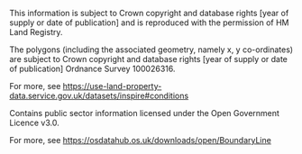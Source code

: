 This information is subject to Crown copyright and database rights
[year of supply or date of publication] and is reproduced with the
permission of HM Land Registry.

The polygons (including the associated geometry, namely x, y
co-ordinates) are subject to Crown copyright and database rights
[year of supply or date of publication] Ordnance Survey 100026316.

For more, see https://use-land-property-data.service.gov.uk/datasets/inspire#conditions


Contains public sector information licensed under the Open Government Licence v3.0.

For more, see https://osdatahub.os.uk/downloads/open/BoundaryLine
